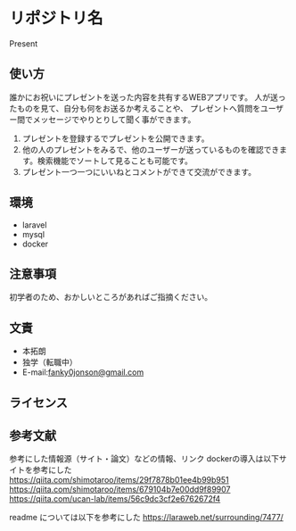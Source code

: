# リポジトリ名
Present

## 使い方

誰かにお祝いにプレゼントを送った内容を共有するWEBアプリです。
人が送ったものを見て、自分も何をお送るか考えることや、
プレゼントへ質問をユーザー間でメッセージでやりとりして聞く事ができます。

1. プレゼントを登録するでプレゼントを公開できます。
2. 他の人のプレゼントをみるで、他のユーザーが送っているものを確認できます。検索機能でソートして見ることも可能です。
3. プレゼント一つ一つにいいねとコメントができて交流ができます。


## 環境

* laravel
* mysql
* docker


## 注意事項

初学者のため、おかしいところがあればご指摘ください。

## 文責

* 本拓朗
* 独学（転職中）
* E-mail:fanky0jonson@gmail.com


## ライセンス


## 参考文献

参考にした情報源（サイト・論文）などの情報、リンク
dockerの導入は以下サイトを参考にした
https://qiita.com/shimotaroo/items/29f7878b01ee4b99b951
https://qiita.com/shimotaroo/items/679104b7e00dd9f89907
https://qiita.com/ucan-lab/items/56c9dc3cf2e6762672f4

readme については以下を参考にした
https://laraweb.net/surrounding/7477/